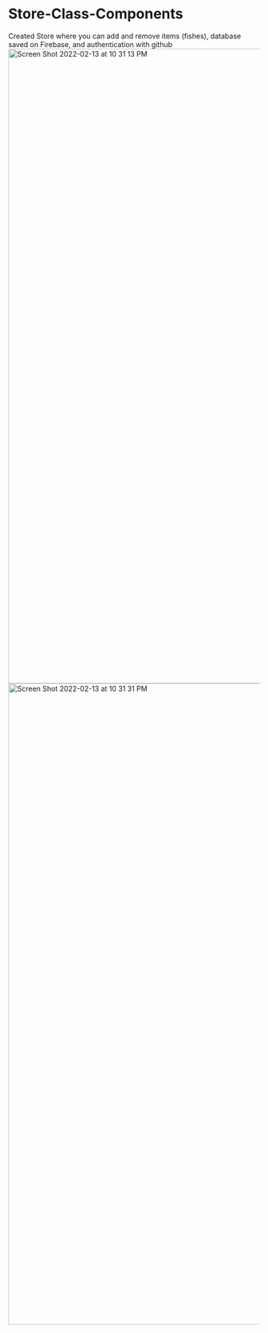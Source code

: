 # Store-Class-Components
Created Store where you can add and remove items (fishes), database saved on Firebase, and authentication with github
<img width="1273" alt="Screen Shot 2022-02-13 at 10 31 13 PM" src="https://user-images.githubusercontent.com/50221347/153795717-86ea5beb-dd95-4567-ab1d-28cffe668952.png">
<img width="1286" alt="Screen Shot 2022-02-13 at 10 31 31 PM" src="https://user-images.githubusercontent.com/50221347/153795724-7052d5ad-773d-4228-8996-47e21ef4723c.png">
